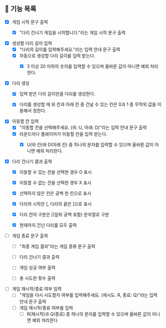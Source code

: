 ## 🚀 기능 목록

- [x] 게임 시작 문구 출력
    - [x] "다리 건너기 게임을 시작합니다."라는 게임 시작 문구 출력


- [x] 생성할 다리 길이 입력
    - [x] "다리의 길이를 입력해주세요."라는 입력 안내 문구 출력
    - [x] 자동으로 생성할 다리 길이를 입력 받는다.
        - [x] 3 이상 20 이하의 숫자를 입력할 수 있으며 올바른 값이 아니면 예외 처리한다.


- [x] 다리 생성
    - [x] 입력 받은 다리 길이만큼 다리를 생성한다.
    - [x] 다리를 생성할 때 위 칸과 아래 칸 중 건널 수 있는 칸은 0과 1 중 무작위 값을 이용해서 정한다.


- [x] 이동할 칸 입력
    - [x] "이동할 칸을 선택해주세요. (위: U, 아래: D)"라는 입력 안내 문구 출력
    - [x] 라운드마다 플레이어가 이동할 칸을 입력 받는다.
        - [x] U(위 칸)와 D(아래 칸) 중 하나의 문자를 입력할 수 있으며 올바른 값이 아니면 예외 처리한다.


- [x] 다리 건너기 결과 출력
    - [x] 이동할 수 있는 칸을 선택한 경우 O 표시
    - [x] 이동할 수 없는 칸을 선택한 경우 X 표시
    - [x] 선택하지 않은 칸은 공백 한 칸으로 표시
    - [x] 다리의 시작은 [, 다리의 끝은 ]으로 표시
    - [x] 다리 칸의 구분은 |(앞뒤 공백 포함) 문자열로 구분
    - [x] 현재까지 건넌 다리를 모두 출력


- [ ] 게임 종료 문구 출력
    - [ ] "최종 게임 결과"라는 게임 종류 문구 출력
    - [ ] 다리 건너기 결과 출력
    - [ ] 게임 성공 여부 출력
    - [ ] 총 시도한 횟수 출력


- [ ] 게임 재시작/종료 여부 입력
    - [ ] "게임을 다시 시도할지 여부를 입력해주세요. (재시도: R, 종료: Q)"라는 입력 안내 문구 출력
    - [ ] 게임 재시작/종료 여부를 입력
        - [ ] R(재시작)과 Q(종료) 중 하나의 문자를 입력할 수 있으며 올바른 값이 아니면 예외 처리한다.